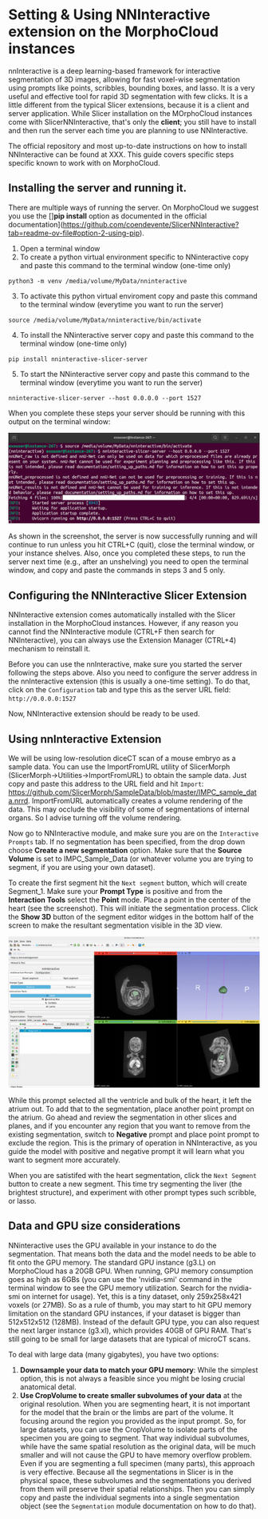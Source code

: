 # Setting & Using NNInteractive extension on the MorphoCloud instances
nnInteractive is a deep learning-based framework for interactive segmentation of 3D images, allowing for fast voxel-wise segmentation using prompts like points, scribbles, bounding boxes, and lasso. It is a very useful and effective tool for rapid 3D segmentation with few clicks. It is a little different from the typical Slicer extensions, because it is a client and server application. While Slicer installation on the MOrphoCloud instances come with SlicerNNInteractive, that's only the **client**; you still have to install and then run the server each time you are planning to use NNInteractive. 

The official repository and most up-to-date instructions on how to install NNInteractive can be found at XXX. This guide covers specific steps specific known to work with on MorphoCloud.

## Installing the server and running it.
There are multiple ways of running the server. On MorphoCloud we suggest you use the []**pip install** option as documented in the official documentation](https://github.com/coendevente/SlicerNNInteractive?tab=readme-ov-file#option-2-using-pip). 

1. Open a terminal window 
2. To create a python virtual environment specific to NNinteractive copy and paste this command to the terminal window (one-time only)
```
python3 -m venv /media/volume/MyData/nninteractive
```
3. To activate this python virtual enviroment copy and paste this command to the terminal window (everytime you want to run the server)
```
source /media/volume/MyData/nninteractive/bin/activate
```
4. To install the NNinteractive server copy and paste this command to the terminal window (one-time only)
```
pip install nninteractive-slicer-server
```
5. To start the NNinteractive server copy and paste this command to the terminal window (everytime you want to run the server)
```
nninteractive-slicer-server --host 0.0.0.0 --port 1527
```

When you complete these steps your server should be running with this output on the terminal window:

<img src="./server.png">

As shown in the screenshot, the server is now successfully running and will continue to run unless you hit CTRL+C (quit), close the terminal window, or your instance shelves. Also, once you completed these steps, to run the server next time (e.g., after an unshelving) you need to open the terminal window, and copy and paste the commands in steps 3 and 5 only. 

## Configuring the NNInteractive Slicer Extension
NNInteractive extension comes automatically installed with the Slicer installation in the MorphoCloud instances. However, if any reason you cannot find the NNInteractive module (CTRL+F then search for NNInteractive), you can always use the Extension Manager (CTRL+4) mechanism to reinstall it. 

Before you can use the nnInteractive, make sure you started the server following the steps above. Also you need to configure the server address in the nnInteractive extension (this is usually a one-time setting). To do that, click on the `Configuration` tab and type this as the server URL field: `http://0.0.0.0:1527`

Now, NNInteractive extension should be ready to be used. 

## Using nnInteractive Extension
We will be using low-resolution diceCT scan of a mouse embryo as a sample data. You can use the ImportFromURL utility of SlicerMorph (SlicerMorph->Utilities->ImportFromURL) to obtain the sample data. Just copy and paste this address to the URL field and hit `Import`: https://github.com/SlicerMorph/SampleData/blob/master/IMPC_sample_data.nrrd. ImportFromURL automatically creates a volume rendering of the data. This may occlude the visibility of some of segmentations of internal organs. So I advise turning off the volume rendering.

Now go to NNInteractive module, and make sure you are on the `Interactive Prompts` tab. If no segmentation has been specified, from the drop down choose **Create a new segmentation** option. Make sure that the **Source Volume** is set to IMPC_Sample_Data (or whatever volume you are trying to segment, if you are using your own dataset).

To create the first segment hit the `Next segment` button, which will create Segment_1. Make sure your **Prompt Type** is positive and from the **Interaction Tools** select the **Point** mode. Place a point in the center of the heart (see the screenshot). This will initiate the segmentation process. Click the **Show 3D** button of the segment editor widges in the bottom half of the screen to make the resultant segmentation visible in the 3D view. 

<img src="./heart.png">

While this prompt selected all the ventricle and bulk of the heart, it left the atrium out. To add that to the segmentation, place another point prompt on the atrium. Go ahead and review the segmentation in other slices and planes, and if you encounter any region that you want to remove from the existing segmentation, switch to **Negative** prompt and place point prompt to exclude the region. This is the primary of operation in NNInteractive, as you guide the model with positive and negative prompt it will learn what you want to segment more accurately. 

When you are satistifed with the heart segmentation, click the `Next Segment` button to create a new segment. This time try segmenting the liver (the brightest structure), and experiment with other prompt types such scribble, or lasso. 

## Data and GPU size considerations
NNinteractive uses the GPU available in your instance to do the segmentation. That means both the data and the model needs to be able to fit onto the GPU memory. The standard GPU instance (g3.L) on MorphoCloud has a 20GB GPU. When running, GPU memory consumption goes as high as 6GBs (you can use the 'nvidia-smi' command in the terminal window to see the GPU memory utilization. Search for the nvidia-smi on internet for usage). Yet, this is a tiny dataset, only 259x258x421 voxels (or 27MB). So as a rule of thumb, you may start to hit GPU memory limitation on the standard GPU instances, if your dataset is bigger than 512x512x512 (128MB). Instead of the default GPU type, you can also request the next larger instance (g3.xl), which provides 40GB of GPU RAM. That's still going to be small for large datasets that are typical of microCT scans.

To deal with large data (many gigabytes), you have two options: 
1. **Downsample your data to match your GPU memory**: While the simplest option, this is not always a feasible  since you might be losing crucial anatomical detal. 
2. **Use CropVolume to create smaller subvolumes of your data** at the original resolution. When you are segmenting heart, it is not important for the model that the brain or the limbs are part of the volume. It focusing around the region you provided as the input prompt. So, for large datasets, you can use the CropVolume to isolate parts of the specimen you are going to segment. That way individual subvolumes, while have the same spatial resolution as the original data, will be much smaller and will not cause the GPU to have memory overflow problem. Even if you are segmenting a full specimen (many parts), this approach is very effective. Because all the segmentations in Slicer is in the physical space, these subvolumes and the segmentations you derived from them will preserve their spatial relationships. Then you can simply copy and paste the individual segments into a single segmentation object (see the `Segmentation` module documentation on how to do that). 



 
